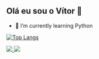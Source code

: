 ## Olá eu sou o Vítor 👋

- 🌱 I’m currently learning Python

[![Top Langs](https://github-readme-stats.vercel.app/api/top-langs/?username=VitorAzeredo25&theme=codeSTACKr)](https://github.com/VitorAzeredo25/github-readme-stats)

<div> 
  <a href="https://www.instagram.com/vit_azeredo.tm" target="_blank"><img src="https://img.shields.io/badge/-Instagram-%23E4405F?style=for-the-badge&logo=instagram&logoColor=white" target="_blank"</a>
  <a href="https://www.linkedin.com/in/vitor-da-silveira-azeredo-a59672251" target="_blank"><img src="https://img.shields.io/badge/-LinkedIn-%230077B5?style=for-the-badge&logo=linkedin&logoColor=white" target="_blank"></a> 
</div>

